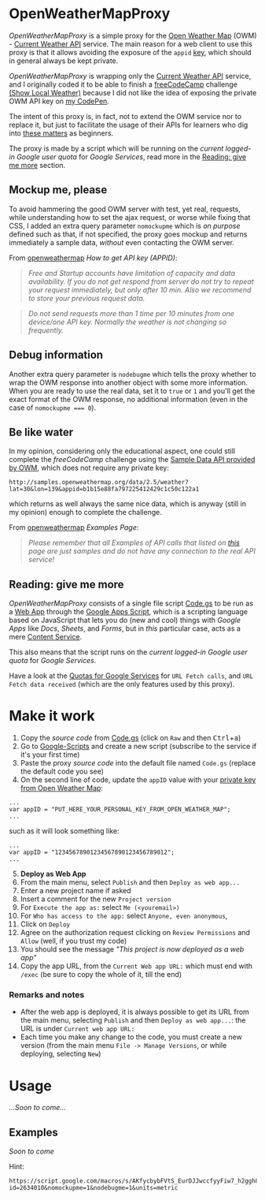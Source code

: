 # OpenWeatherMapProxy

*OpenWeatherMapProxy* is a simple proxy for the [Open Weather Map](http://www.openweathermap.org/) (OWM) - [Current Weather API](http://openweathermap.org/current) service. The main reason for a web client to use this proxy is that it allows avoiding the exposure of the `appid` [key](http://openweathermap.org/appid#get), which should in general always be kept private.

*OpenWeatherMapProxy* is wrapping only the [Current Weather API](http://openweathermap.org/current) service, and I originally coded it to be able to finish a [freeCodeCamp](https://www.freecodecamp.com) challenge [(Show Local Weather)](https://www.freecodecamp.com/challenges/show-the-local-weather) because I did not like the idea of exposing the private OWM API key on [my CodePen](https://codepen.io/lorepirri/).

The intent of this proxy is, in fact, not to extend the OWM service nor to replace it, but just to facilitate the usage of their APIs for learners who dig into [these matters](https://hackernoon.com/how-it-feels-to-learn-javascript-in-2016-d3a717dd577f) as beginners.

The proxy is made by a script which will be running on the _current logged-in Google user quota_ for _Google Services_, read more in the [Reading: give me more](#reading-give-me-more) section.


## Mockup me, please
To avoid hammering the good OWM server with test, yet real, requests, while understanding how to set the ajax request, or worse while fixing that CSS, I added an extra query parameter `nomockupme` which is _on purpose_ defined such as that, if not specified, the proxy goes mockup and returns immediately a sample data, _without_ even contacting the OWM server.

From [openweathermap](http://openweathermap.org/appid#get) _How to get API key (APPID)_:
> _Free and Startup accounts have limitation of capacity and data availability. If you do not get respond from server do not try to repeat your request immediately, but only after 10 min. Also we recommend to store your previous request data._

> _Do not send requests more than 1 time per 10 minutes from one device/one API key. Normally the weather is not changing so frequently._

## Debug information
Another extra query parameter is `nodebugme` which tells the proxy whether to wrap the OWM response into another object with some more information. When you are ready to use the real data, set it to `true` or `1` and you'll get the exact format of the OWM response, no additional information (even in the case of `nomockupme === 0`).

<!-- ## A little drawback

HTTP errors

anyway check for the `code === 200` in the response, a CodePen example is explained in the Usage section. -->

## Be like water
In my opinion, considering only the educational aspect, one could still complete the _freeCodeCamp_ challenge using the [Sample Data API provided by OWM](http://openweathermap.org/current), which does not require any private key:
```
http://samples.openweathermap.org/data/2.5/weather?lat=30&lon=139&appid=b1b15e88fa797225412429c1c50c122a1
```

which returns as well always the same nice data, which is anyway (still in my opinion) enough to complete the challenge.

From [openweathermap](http://openweathermap.org/current) _Examples Page_:
> _Please remember that all Examples of API calls that listed on [this](http://openweathermap.org/current) page are just samples and do not have any connection to the real API service!_

<!-- Here an example on CodePen. -->

## Reading: give me more

*OpenWeatherMapProxy* consists of a single file script [Code.gs](Code.gs) to be run as a [Web App](https://developers.google.com/apps-script/guides/web) through the [Google Apps Script](https://developers.google.com/apps-script/overview), which is a scripting language based on JavaScript that lets you do (new and cool) things with _Google Apps_ like _Docs_, _Sheets_, and _Forms_, but in _this_ particular case, acts as a mere [Content Service](https://developers.google.com/apps-script/guides/content).

This also means that the script runs on the _current logged-in Google user quota_ for _Google Services_.

Have a look at the [Quotas for Google Services](https://developers.google.com/apps-script/guides/services/quotas#current_quotas) for `URL Fetch calls`, and `URL Fetch data received` (which are the only features used by this proxy).

# Make it work

1. Copy the _source code_ from [Code.gs](Code.gs) (click on `Raw` and then <kbd>Ctrl</kbd>+<kbd>a</kbd>)
2. Go to [Google-Scripts](https://script.google.com) and create a new script (subscribe to the service if it's your first time)
3. Paste the proxy _source code_ into the default file named `Code.gs` (replace the default code you see)
4. On the second line of code, update the `appID` value with your [private key from Open Weather Map](http://openweathermap.org/appid#get):
```
...
var appID = "PUT_HERE_YOUR_PERSONAL_KEY_FROM_OPEN_WEATHER_MAP";
...
```
such as it will look something like:
```
...
var appID = "12345678901234567890123456789012";
...
```

5. **Deploy as Web App**
  1. From the main menu, select `Publish` and then `Deploy as web app...`
  2. Enter a new project name if asked
  3. Insert a comment for the new `Project version`
  4. For `Execute the app as:` select `Me (<youremail>)`
  5. For `Who has access to the app:` select `Anyone, even anonymous`,
  6. Click on `Deploy`
  7. Agree on the authorization request clicking on `Review Permissions` and `Allow` (well, if you trust my code)
  6. You should see the message _"This project is now deployed as a web app"_
  7. Copy the app URL, from the `Current Web app URL:` which must end with `/exec` (be sure to copy the whole of it, till the end)

### Remarks and notes
- After the web app is deployed, it is always possible to get its URL from the main menu, selecting `Publish` and then `Deploy as web app...`: the URL is under `Current web app URL:`
- Each time you make any change to the code, you must create a new version (from the main menu `File -> Manage Versions`, or while deploying, selecting `New`)

<!-- quick start google scripts
copy&paste
update the appid with the one provided by OWM
publish,
important: create/save version while publishing (or from the menu)
set the user rights: me, and anyone, also anonymous
copy the link provided in the box
nb if one tries the link in the browser, it gets redirected to another working URL, which requires to be authenticate with google services (so, don't get fooled, the URL provided by the publishing dialog is the one that works also in an incognito tab of the browser) -->

# Usage

_...Soon to come..._

<!--
```javascript
function fancyAlert(arg) {
  if(arg) {
    $.facebox({div:'#foo'})
  }
}
``` -->

## Examples

_Soon to come_

Hint:
```
https://script.google.com/macros/s/AKfycbybFVtS_EurDJJwccfyyFiw7_h2ggh8Ubd3LbNzLrwyJj_mnuc/exec?id=2634010&nomockupme=1&nodebugme=1&units=metric
```

